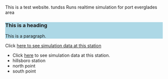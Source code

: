 
This is a test website. tundss
Runs realtime simulation for port everglades area
<description description description descriptions >
<description description description description >

<html>  
 <div style="background-color:lightblue">
  <h3>This is a heading</h3>
  <p>This is a paragraph.</p>
</div> 
<p>
  
Click <a href="http://www.yahoo.com" target="_blank">here to see simulation data at this station </a>

</p>
<ul>
 <li>Click <a href="http://www.yahoo.com" target="_blank">here</a> to see simulation data at this station.</li>
 <li>hillsboro station</li>
 <li>north point</li>
 <li>south point </li>
</ul>

</html>




